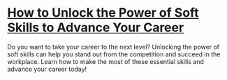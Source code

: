 
# [How to Unlock the Power of Soft Skills to Advance Your Career](https://www.mindhaste.com/t/soft-skills/how-to-unlock-the-power-of-soft-skills-to-advance-your-career-169)

Do you want to take your career to the next level? Unlocking the power of soft skills can help you stand out from the competition and succeed in the workplace. Learn how to make the most of these essential skills and advance your career today!
    